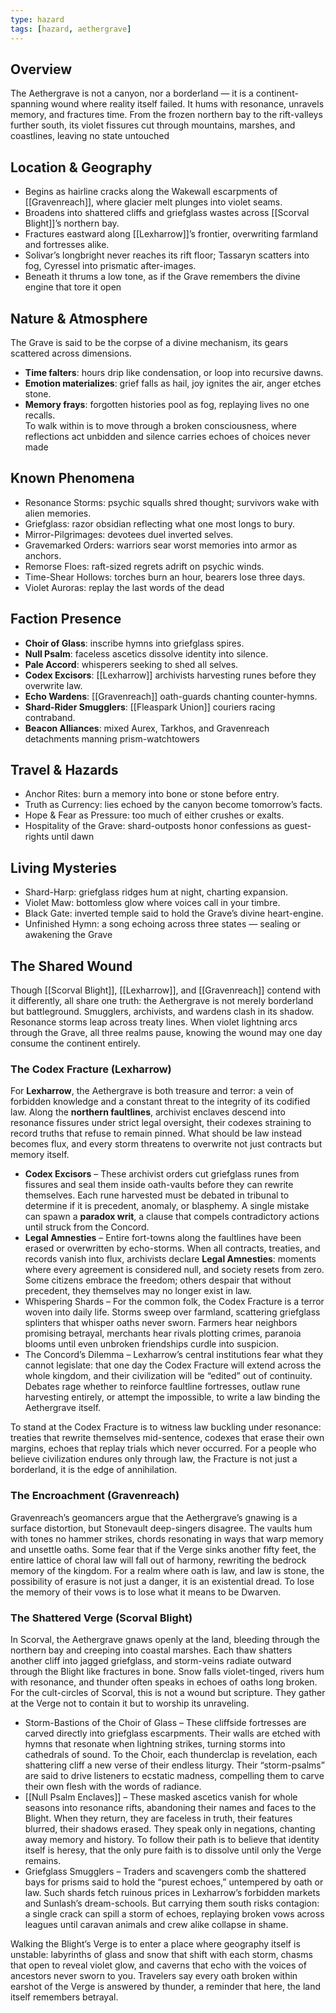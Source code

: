 ```yaml
---
type: hazard
tags: [hazard, aethergrave]
---
```

## Overview
The Aethergrave is not a canyon, nor a borderland — it is a continent-spanning wound where reality itself failed. It hums with resonance, unravels memory, and fractures time. From the frozen northern bay to the rift-valleys further south, its violet fissures cut through mountains, marshes, and coastlines, leaving no state untouched

## Location & Geography
- Begins as hairline cracks along the Wakewall escarpments of [[Gravenreach]], where glacier melt plunges into violet seams.  
- Broadens into shattered cliffs and griefglass wastes across [[Scorval Blight]]’s northern bay.  
- Fractures eastward along [[Lexharrow]]’s frontier, overwriting farmland and fortresses alike.  
- Solivar’s longbright never reaches its rift floor; Tassaryn scatters into fog, Cyressel into prismatic after-images.  
- Beneath it thrums a low tone, as if the Grave remembers the divine engine that tore it open

## Nature & Atmosphere
The Grave is said to be the corpse of a divine mechanism, its gears scattered across dimensions.  
- **Time falters**: hours drip like condensation, or loop into recursive dawns.  
- **Emotion materializes**: grief falls as hail, joy ignites the air, anger etches stone.  
- **Memory frays**: forgotten histories pool as fog, replaying lives no one recalls.  
To walk within is to move through a broken consciousness, where reflections act unbidden and silence carries echoes of choices never made

## Known Phenomena
- Resonance Storms: psychic squalls shred thought; survivors wake with alien memories.  
- Griefglass: razor obsidian reflecting what one most longs to bury.  
- Mirror-Pilgrimages: devotees duel inverted selves.  
- Gravemarked Orders: warriors sear worst memories into armor as anchors.  
- Remorse Floes: raft-sized regrets adrift on psychic winds.  
- Time-Shear Hollows: torches burn an hour, bearers lose three days.  
- Violet Auroras: replay the last words of the dead 

## Faction Presence
- **Choir of Glass**: inscribe hymns into griefglass spires.  
- **Null Psalm**: faceless ascetics dissolve identity into silence.  
- **Pale Accord**: whisperers seeking to shed all selves.  
- **Codex Excisors**: [[Lexharrow]] archivists harvesting runes before they overwrite law.  
- **Echo Wardens**: [[Gravenreach]] oath-guards chanting counter-hymns.  
- **Shard-Rider Smugglers**: [[Fleaspark Union]] couriers racing contraband.  
- **Beacon Alliances**: mixed Aurex, Tarkhos, and Gravenreach detachments manning prism-watchtowers

## Travel & Hazards
- Anchor Rites: burn a memory into bone or stone before entry.  
- Truth as Currency: lies echoed by the canyon become tomorrow’s facts.  
- Hope & Fear as Pressure: too much of either crushes or exalts.  
- Hospitality of the Grave: shard-outposts honor confessions as guest-rights until dawn

## Living Mysteries
- Shard-Harp: griefglass ridges hum at night, charting expansion.  
- Violet Maw: bottomless glow where voices call in your timbre.  
- Black Gate: inverted temple said to hold the Grave’s divine heart-engine.  
- Unfinished Hymn: a song echoing across three states — sealing or awakening the Grave

## The Shared Wound
Though [[Scorval Blight]], [[Lexharrow]], and [[Gravenreach]] contend with it differently, all share one truth: the Aethergrave is not merely borderland but battleground. Smugglers, archivists, and wardens clash in its shadow. Resonance storms leap across treaty lines. When violet lightning arcs through the Grave, all three realms pause, knowing the wound may one day consume the continent entirely.

### The Codex Fracture (Lexharrow)
For **Lexharrow**, the Aethergrave is both treasure and terror: a vein of forbidden knowledge and a constant threat to the integrity of its codified law. Along the **northern faultlines**, archivist enclaves descend into resonance fissures under strict legal oversight, their codexes straining to record truths that refuse to remain pinned. What should be law instead becomes flux, and every storm threatens to overwrite not just contracts but memory itself.

- **Codex Excisors** – These archivist orders cut griefglass runes from fissures and seal them inside oath-vaults before they can rewrite themselves. Each rune harvested must be debated in tribunal to determine if it is precedent, anomaly, or blasphemy. A single mistake can spawn a **paradox writ**, a clause that compels contradictory actions until struck from the Concord.
- **Legal Amnesties** – Entire fort-towns along the faultlines have been erased or overwritten by echo-storms. When all contracts, treaties, and records vanish into flux, archivists declare **Legal Amnesties**: moments where every agreement is considered null, and society resets from zero. Some citizens embrace the freedom; others despair that without precedent, they themselves may no longer exist in law.
- Whispering Shards – For the common folk, the Codex Fracture is a terror woven into daily life. Storms sweep over farmland, scattering griefglass splinters that whisper oaths never sworn. Farmers hear neighbors promising betrayal, merchants hear rivals plotting crimes, paranoia blooms until even unbroken friendships curdle into suspicion.
- The Concord’s Dilemma – Lexharrow’s central institutions fear what they cannot legislate: that one day the Codex Fracture will extend across the whole kingdom, and their civilization will be “edited” out of continuity. Debates rage whether to reinforce faultline fortresses, outlaw rune harvesting entirely, or attempt the impossible, to write a law binding the Aethergrave itself.
    

To stand at the Codex Fracture is to witness law buckling under resonance: treaties that rewrite themselves mid-sentence, codexes that erase their own margins, echoes that replay trials which never occurred. For a people who believe civilization endures only through law, the Fracture is not just a borderland, it is the edge of annihilation.
### The Encroachment (Gravenreach)
Gravenreach’s geomancers argue that the Aethergrave’s gnawing is a surface distortion, but Stonevault deep-singers disagree. The vaults hum with tones no hammer strikes, chords resonating in ways that warp memory and unsettle oaths. Some fear that if the Verge sinks another fifty feet, the entire lattice of choral law will fall out of harmony, rewriting the bedrock memory of the kingdom. For a realm where oath is law, and law is stone, the possibility of erasure is not just a danger, it is an existential dread. To lose the memory of their vows is to lose what it means to be Dwarven.
### The Shattered Verge (Scorval Blight)
In Scorval, the Aethergrave gnaws openly at the land, bleeding through the northern bay and creeping into coastal marshes. Each thaw shatters another cliff into jagged griefglass, and storm-veins radiate outward through the Blight like fractures in bone. Snow falls violet-tinged, rivers hum with resonance, and thunder often speaks in echoes of oaths long broken.
For the cult-circles of Scorval, this is not a wound but scripture. They gather at the Verge not to contain it but to worship its unraveling.

- Storm-Bastions of the Choir of Glass – These cliffside fortresses are carved directly into griefglass escarpments. Their walls are etched with hymns that resonate when lightning strikes, turning storms into cathedrals of sound. To the Choir, each thunderclap is revelation, each shattering cliff a new verse of their endless liturgy. Their “storm-psalms” are said to drive listeners to ecstatic madness, compelling them to carve their own flesh with the words of radiance.
- [[Null Psalm Enclaves]] – These masked ascetics vanish for whole seasons into resonance rifts, abandoning their names and faces to the Blight. When they return, they are faceless in truth, their features blurred, their shadows erased. They speak only in negations, chanting away memory and history. To follow their path is to believe that identity itself is heresy, that the only pure faith is to dissolve until only the Verge remains.
- Griefglass Smugglers – Traders and scavengers comb the shattered bays for prisms said to hold the “purest echoes,” untempered by oath or law. Such shards fetch ruinous prices in Lexharrow’s forbidden markets and Sunlash’s dream-schools. But carrying them south risks contagion: a single crack can spill a storm of echoes, replaying broken vows across leagues until caravan animals and crew alike collapse in shame.

Walking the Blight’s Verge is to enter a place where geography itself is unstable: labyrinths of glass and snow that shift with each storm, chasms that open to reveal violet glow, and caverns that echo with the voices of ancestors never sworn to you. Travelers say every oath broken within earshot of the Verge is answered by thunder, a reminder that here, the land itself remembers betrayal.